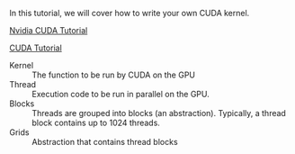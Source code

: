 In this tutorial, we will cover how to write your own CUDA kernel.

[Nvidia CUDA Tutorial](https://developer.nvidia.com/blog/even-easier-introduction-cuda/)

[CUDA Tutorial](http://deeplearnphysics.org/Blog/2018-10-02-Writing-your-own-CUDA-kernel-1.html)

<dl>
  <dt>Kernel</dt>
  <dd>The function to be run by CUDA on the GPU</dd>
  <dt>Thread</dt>
  <dd>Execution code to be run in parallel on the GPU.</dd>
  <dt>Blocks</dt>
  <dd>Threads are grouped into blocks (an abstraction). Typically, a thread block contains up to 1024 threads.
  <dt>Grids</dt>
  <dd>Abstraction that contains thread blocks</dd>
</dl>


